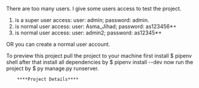 There are too many users. I give some users access to test the project.
1. is a super user access: user: admin; password: admin.
2. is normal user access: user: Asma_Jihad; password: as123456*+
3. is normal user access: user: admin2; password: as12345*+

OR you can create a normal user account.

To preview this project pull the project to your machine 
first install  $ pipenv shell
after that install all dependencies by $ pipenv install --dev
now run the project by $ py manage.py runserver.

		****Project Details****

